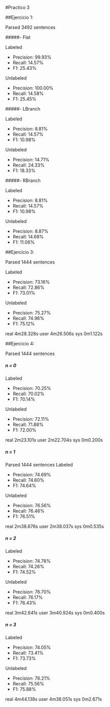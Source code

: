 #Practico 3

##Ejercicio 1:

Parsed 3492 sentences

#####- Flat

Labeled
  - Precision: 99.93% 
  - Recall: 14.57% 
  - F1: 25.43% 

Unlabeled
  - Precision: 100.00% 
  - Recall: 14.58% 
  - F1: 25.45% 

#####- LBranch

Labeled
  -  Precision: 8.81% 
  - Recall: 14.57% 
  - F1: 10.98% 

Unlabeled
  - Precision: 14.71% 
  - Recall: 24.33% 
  - F1: 18.33%

#####- RBranch

Labeled
  - Precision: 8.81% 
  - Recall: 14.57% 
  - F1: 10.98%

Unlabeled
  - Precision: 8.87% 
  - Recall: 14.68% 
  - F1: 11.06%


##Ejercicio 3:

Parsed 1444 sentences

Labeled
  - Precision: 73.16% 
  - Recall: 72.86% 
  - F1: 73.01%

Unlabeled
  - Precision: 75.27% 
  - Recall: 74.96% 
  - F1: 75.12% 

real  4m28.328s
user  4m26.506s
sys 0m1.122s

##Ejercicio 4:

Parsed 1444 sentences

##### n = 0

Labeled
  - Precision: 70.25% 
  - Recall: 70.02% 
  - F1: 70.14%

Unlabeled
  - Precision: 72.11% 
  - Recall: 71.88% 
  - F1: 72.00% 

real  2m23.101s
user  2m22.704s
sys 0m0.200s

##### n = 1

Parsed 1444 sentences
Labeled
  - Precision: 74.69% 
  - Recall: 74.60% 
  - F1: 74.64%

Unlabeled
  - Precision: 76.56% 
  - Recall: 76.46% 
  - F1: 76.51% 

real  2m38.876s
user  2m38.037s
sys 0m0.535s

##### n = 2

Labeled
  - Precision: 74.78% 
  - Recall: 74.26% 
  - F1: 74.52%

Unlabeled
  - Precision: 76.70% 
  - Recall: 76.17% 
  - F1: 76.43% 

real  3m42.641s
user  3m40.924s
sys 0m0.400s

##### n = 3

Labeled
  - Precision: 74.05% 
  - Recall: 73.41% 
  - F1: 73.73%

Unlabeled
  - Precision: 76.21% 
  - Recall: 75.56% 
  - F1: 75.88% 

real  4m44.138s
user  4m38.051s
sys 0m2.671s
